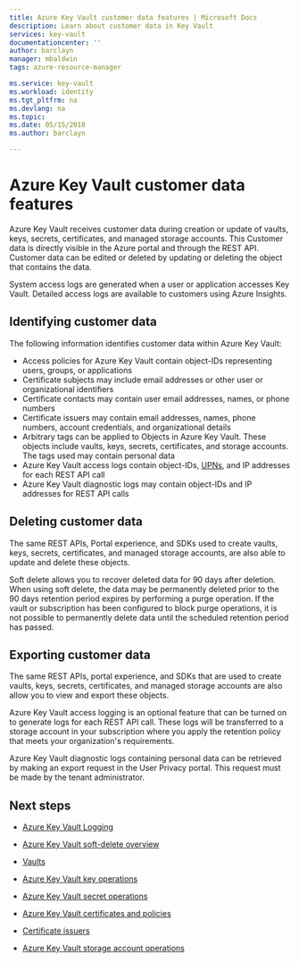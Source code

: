 ```yaml
---
title: Azure Key Vault customer data features | Microsoft Docs
description: Learn about customer data in Key Vault
services: key-vault
documentationcenter: ''
author: barclayn
manager: mbaldwin
tags: azure-resource-manager

ms.service: key-vault
ms.workload: identity
ms.tgt_pltfrm: na
ms.devlang: na
ms.topic: 
ms.date: 05/15/2018
ms.author: barclayn

---
```

# Azure Key Vault customer data features​

Azure Key Vault receives customer data during creation or update of vaults, keys, secrets, certificates, and managed storage accounts. This Customer data is directly visible in the Azure portal and through the REST API. Customer data can be edited or deleted by updating or deleting the object that contains the data.

System access logs are generated when a user or application accesses Key Vault. Detailed access logs are available to customers using Azure Insights.

## Identifying customer data

The following information identifies customer data within Azure Key Vault:

- Access policies for Azure Key Vault contain object-IDs representing users, groups, or applications
- Certificate subjects may include email addresses or other user or organizational identifiers
- Certificate contacts may contain user email addresses, names, or phone numbers
- Certificate issuers may contain email addresses, names, phone numbers, account credentials, and organizational details
- Arbitrary tags can be applied to Objects in Azure Key Vault. These objects include vaults, keys, secrets, certificates, and storage accounts. The tags used may contain personal data
- Azure Key Vault access logs contain object-IDs, [UPNs](../active-directory/connect/active-directory-aadconnect-userprincipalname.md), and IP addresses for each REST API call
- Azure Key Vault diagnostic logs may contain object-IDs and IP addresses for REST API calls

## Deleting customer data

The same REST APIs, Portal experience, and SDKs used to create vaults, keys, secrets, certificates, and managed storage accounts, are also able to update and delete these objects.

Soft delete allows you to recover deleted data for 90 days after deletion. When using soft delete, the data may be permanently deleted prior to the 90 days retention period expires by performing a purge operation. If the vault or subscription has been configured to block purge operations, it is not possible to permanently delete data until the scheduled retention period has passed.

## Exporting customer data

The same REST APIs, portal experience, and SDKs that are used to create vaults, keys, secrets, certificates, and managed storage accounts are also allow you to view and export these objects.

Azure Key Vault access logging is an optional feature that can be turned on to generate logs for each REST API call. These logs will be transferred to a storage account in your subscription where you apply the retention policy that meets your organization's requirements.

Azure Key Vault diagnostic logs containing personal data can be retrieved by making an export request in the User Privacy portal. This request must be made by the tenant administrator.

## Next steps

- [Azure Key Vault Logging](/key-vault-logging.md)

- [Azure Key Vault soft-delete overview](key-vault/key-vault-ovw-soft-delete.md)

- [Vaults](https://docs.microsoft.com/rest/api/keyvault/vaults)

- [Azure Key Vault key operations](keyvault/key-operations.md)

- [Azure Key Vault secret operations](https://docs.microsoft.com/rest/api/keyvault/secret-operations)

- [Azure Key Vault certificates and policies](https://docs.microsoft.com/rest/api/keyvault/certificates-and-policies)

- [Certificate issuers](https://docs.microsoft.com/rest/api/keyvault/certificate-issuers)

- [Azure Key Vault storage account operations](https://docs.microsoft.com/rest/api/keyvault/storage-account-key-operations)
